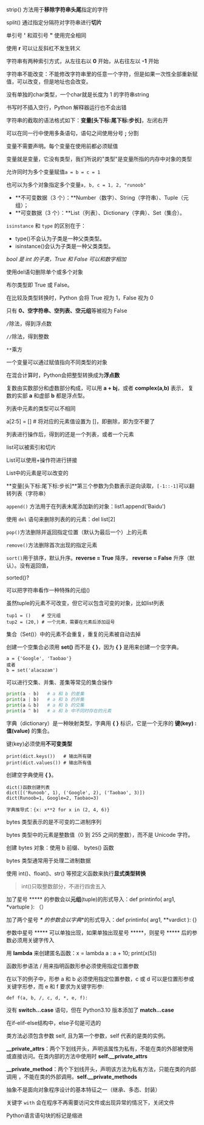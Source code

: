 strip() 方法用于**移除字符串头尾**指定的字符

split() 通过指定分隔符对字符串进行**切片**



单引号 **'** 和双引号 **"** 使用完全相同

使用 **r** 可以让反斜杠不发生转义

字符串有两种索引方式，从左往右以 **0** 开始，从右往左以 **-1** 开始

字符串不能改变：不能修改字符串里的任意一个字符，但是如果一次性全部重新赋值，可以改变，但是地址也会改变。

没有单独的char类型，一个char就是长度为 1 的字符串string

书写时不插入空行，Python 解释器运行也不会出错

字符串的截取的语法格式如下：**变量[头下标:尾下标:步长]**，左闭右开

可以在同一行中使用多条语句，语句之间使用分号 **;** 分割

变量不需要声明。每个变量在使用前都必须赋值

变量就是变量，它没有类型，我们所说的"类型"是变量所指的内存中对象的类型

允许同时为多个变量赋值`a = b = c = 1`

也可以为多个对象指定多个变量`a, b, c = 1, 2, "runoob"`

- **不可变数据（3 个）：**Number（数字）、String（字符串）、Tuple（元组）；
- **可变数据（3 个）：**List（列表）、Dictionary（字典）、Set（集合）。



`isinstance` 和 `type` 的区别在于：

- type()不会认为子类是一种父类类型。
- isinstance()会认为子类是一种父类类型。

*bool 是 int 的子类，True 和 False 可以和数字相加*

使用del语句删除单个或多个对象

布尔类型即 True 或 False。

在比较及类型转换时，Python 会将 True 视为 1，False 视为 0

只有 **0、空字符串、空列表、空元组**等被视为 False



`/`除法，得到浮点数

`//`除法，得到整数

`**`乘方

一个变量可以通过赋值指向不同类型的对象

在混合计算时，Python会把整型转换成为**浮点数**

复数由实数部分和虚数部分构成，可以用 **a + bj**，或者 **complex(a,b)** 表示， 复数的实部 **a** 和虚部 **b** 都是浮点型。



列表中元素的类型可以不相同

a[2:5] = []  # 将对应的元素值设置为 []，即删除，即为空不要了

列表进行操作后，得到的还是一个列表，或者一个元素

list可以被索引和切片

List可以使用+操作符进行拼接

List中的元素是可以改变的

**变量[头下标:尾下标:步长]**第三个参数为负数表示逆向读取，`[-1::-1]`可以翻转列表（字符串）

`append()` 方法用于在列表末尾添加新的对象：list1.append('Baidu')

使用 `del` 语句来删除列表的的元素：del list[2]

`pop()`方法删除并返回指定位置（默认为最后一个）上的元素

`remove()`方法删除首次出现的指定元素

`sort()`用于排序，默认升序。**reverse = True** 降序， **reverse = False** 升序（默认）。没有返回值，

sorted()?



可以把字符串看作一种特殊的元组()

虽然tuple的元素不可改变，但它可以包含可变的对象，比如list列表

```
tup1 = ()    # 空元组
tup2 = (20,) # 一个元素，需要在元素后添加逗号
```



集合（Set()）中的元素不会重复，重复的元素被自动去掉

创建一个空集合必须用 **set()** 而不是 **{ }**，因为 **{ }** 是用来创建一个空字典。

```
a = {'Google', 'Taobao'}
或者
b = set('alacazam')
```

可以进行交集、并集、差集等常见的集合操作

```python
print(a - b)   # a 和 b 的差集
print(a | b)   # a 和 b 的并集
print(a & b)   # a 和 b 的交集
print(a ^ b)   # a 和 b 中不同时存在的元素
```





字典（dictionary）是一种映射类型，字典用 **{ }** 标识，它是一个无序的 **键(key) : 值(value)** 的集合。

键(key)必须使用**不可变类型**

```
print(dict.keys())   # 输出所有键
print(dict.values()) # 输出所有值
```

创建空字典使用 **{ }**。

```
dict()函数创建列表
dict([('Runoob', 1), ('Google', 2), ('Taobao', 3)])
dict(Runoob=1, Google=2, Taobao=3)

字典推导式：{x: x**2 for x in (2, 4, 6)}
```



bytes 类型表示的是不可变的二进制序列

bytes 类型中的元素是整数值（0 到 255 之间的整数），而不是 Unicode 字符。

创建 bytes 对象：使用 b 前缀、 bytes() 函数

bytes 类型通常用于处理二进制数据



使用 int()、float()、str() 等预定义函数来执行**显式类型转换**

> int()只取整数部分，不进行四舍五入



加了星号 ***** 的参数会以**元组**(tuple)的形式导入：def printinfo( arg1, *vartuple ): 	（）

加了两个星号 ***\*** 的参数会以**字典**的形式导入：def printinfo( arg1, **vardict ):		{}

参数中星号 ***** 可以单独出现，如果单独出现星号 *****，则星号 ***** 后的参数必须用关键字传入

用 **lambda** 来创建匿名函数：x = lambda a : a + 10; print(x(5))

函数形参语法 / 用来指明函数形参必须使用指定位置参数

在以下的例子中，形参 a 和 b 必须使用指定位置参数，c 或 d 可以是位置形参或关键字形参，而 e 和 f 要求为关键字形参:

```
def f(a, b, /, c, d, *, e, f):
```



没有 **switch...case** 语句，但在 Python3.10 版本添加了 **match...case**

在if-elif-else结构中，else子句是可选的

类方法必须包含参数 self, 且为第一个参数，self 代表的是类的实例。

**__private_attrs**：两个下划线开头，声明该属性为私有，不能在类的外部被使用或直接访问。在类内部的方法中使用时 **self.__private_attrs**

**__private_method**：两个下划线开头，声明该方法为私有方法，只能在类的内部调用 ，不能在类的外部调用。**self.__private_methods**

抽象不是面向对象程序设计的基本特征之一（继承、多态、封装）

关键字 `with` 会在程序不再需要访问文件或出现异常的情况下，关闭文件

Python语言语句块的标记是缩进
